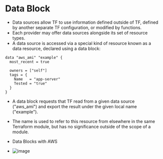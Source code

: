 # Data Block
- Data sources allow TF to use information defined outside of TF, defined by another separate TF configuration, or modified by functions.
- Each provider may offer data sources alongside its set of resource types.
- A data source is accessed via a special kind of resource known as a data resource, declared using a data block:

```hcl
data "aws_ami" "example" {
  most_recent = true

  owners = ["self"]
  tags = {
    Name   = "app-server"
    Tested = "true"
  }
}

```
- A data block requests that TF read from a given data source ("aws_ami") and export the result under the given local name ("example"). 
- The name is used to refer to this resource from elsewhere in the same Terraform module, but has no significance outside of the scope of a module.

- Data Blocks with AWS
- ![image](https://github.com/niravmsoni/terraform-aws/assets/6556021/4a63ab7a-3de3-43b0-929b-fcfd8c635003)
